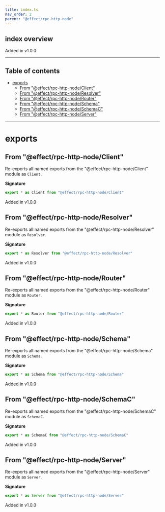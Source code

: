 ```yaml
---
title: index.ts
nav_order: 2
parent: "@effect/rpc-http-node"
---
```


## index overview

Added in v1.0.0

---

<h2 class="text-delta">Table of contents</h2>

- [exports](#exports)
  - [From "@effect/rpc-http-node/Client"](#from-effectrpc-http-nodeclient)
  - [From "@effect/rpc-http-node/Resolver"](#from-effectrpc-http-noderesolver)
  - [From "@effect/rpc-http-node/Router"](#from-effectrpc-http-noderouter)
  - [From "@effect/rpc-http-node/Schema"](#from-effectrpc-http-nodeschema)
  - [From "@effect/rpc-http-node/SchemaC"](#from-effectrpc-http-nodeschemac)
  - [From "@effect/rpc-http-node/Server"](#from-effectrpc-http-nodeserver)

---

# exports

## From "@effect/rpc-http-node/Client"

Re-exports all named exports from the "@effect/rpc-http-node/Client" module as `Client`.

**Signature**

```ts
export * as Client from "@effect/rpc-http-node/Client"
```

Added in v1.0.0

## From "@effect/rpc-http-node/Resolver"

Re-exports all named exports from the "@effect/rpc-http-node/Resolver" module as `Resolver`.

**Signature**

```ts
export * as Resolver from "@effect/rpc-http-node/Resolver"
```

Added in v1.0.0

## From "@effect/rpc-http-node/Router"

Re-exports all named exports from the "@effect/rpc-http-node/Router" module as `Router`.

**Signature**

```ts
export * as Router from "@effect/rpc-http-node/Router"
```

Added in v1.0.0

## From "@effect/rpc-http-node/Schema"

Re-exports all named exports from the "@effect/rpc-http-node/Schema" module as `Schema`.

**Signature**

```ts
export * as Schema from "@effect/rpc-http-node/Schema"
```

Added in v1.0.0

## From "@effect/rpc-http-node/SchemaC"

Re-exports all named exports from the "@effect/rpc-http-node/SchemaC" module as `SchemaC`.

**Signature**

```ts
export * as SchemaC from "@effect/rpc-http-node/SchemaC"
```

Added in v1.0.0

## From "@effect/rpc-http-node/Server"

Re-exports all named exports from the "@effect/rpc-http-node/Server" module as `Server`.

**Signature**

```ts
export * as Server from "@effect/rpc-http-node/Server"
```

Added in v1.0.0
